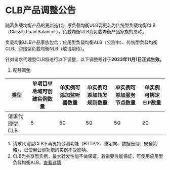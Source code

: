 # CLB产品调整公告
随着负载均衡产品的更新迭代，原负载均衡ULB现更名为传统型负载均衡CLB（Classic Load Balancer），负载均衡ULB为负载均衡产品家族的总称。

负载均衡ULB产品家族包含：应用型负载均衡ALB（公测中）、传统型负载均衡CLB、网络型负载均衡NLB（敬请期待）。

针对请求代理型CLB将进行以下调整，以下调整预计于**2023年11月1日正式生效。**

1. 配额调整

| **类型**      | 单项目单地域可创建实例数量 | **单实例可添加监听器数量** | **单实例可添加转发规则数量** | **单实例可添加服务节点数量** | **单实例可绑定EIP数量** |
| ------------- | -------------------------- | -------------------------- | ---------------------------- | ---------------------------- | ----------------------- |
| 请求代理型CLB | 5                          | 50                         | 50                           | 50                           | 20                      |

1. 请求代理型CLB不再支持公测功能（HTTP/2、重定向、数据压缩、安全策略），已使用公测功能的实例不受影响。
2. CLB为共享型实例，最大转发性能不做保证。若需要性能保证，可使用应用型负载均衡ALB。[查看详情](https://docs.ucloud.cn/ulb/alb/intro/whatisalb)

